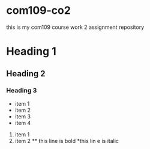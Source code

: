 # com109-co2
this is my com109 course work 2 assignment repository


# Heading 1
## Heading 2
### Heading 3

- item 1
- item 2
- item 3 
- item 4

1. item 1
2. item 2
 ** this line is bold
 *this lin e is italic